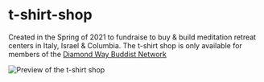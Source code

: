 # t-shirt-shop

Created in the Spring of 2021 to fundraise to buy & build meditation retreat centers in Italy, Israel & Columbia.
The t-shirt shop is only available for members of the [Diamond Way Buddist Network](http://dw-connect.org)

![Preview of the t-shirt shop](https://github.com/DanielRolfs/media/blob/main/t-shirt%20shop/readme.gif)
